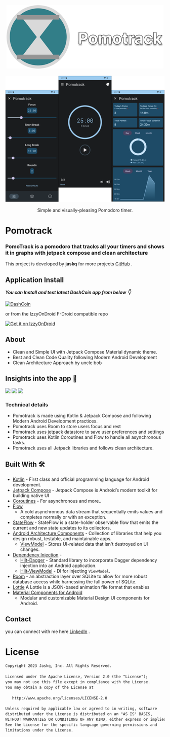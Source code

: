 <div align="center">
  <img alt="Pomotroid" src="art/title.png">
</div>

<div align="center" style="margin-top: 20px;">
  <img alt="Pomotroid in action" src="art/banner.png" width="800px">
</div>

<p align="center">Simple and visually-pleasing Pomodoro timer.</p>

# **Pomotrack**

### **PomoTrack** is a pomodoro that tracks all your timers and shows it in graphs with jetpack compose and clean architecture

This project is developed by **jaskq** for more projects [GitHub](https://github.com/jackq97/) .

## Application Install

***You can Install and test latest DashCoin app from below 👇***

[![DashCoin](https://img.shields.io/badge/DashCoin✅-APK-red.svg?style=for-the-badge&logo=android)](https://github.com/MathRoda/Dash-Coin-App/releases/download/v1.1.0/DashCoin.apk)

or from the IzzyOnDroid F-Droid compatible repo

[<img src="https://gitlab.com/IzzyOnDroid/repo/-/raw/master/assets/IzzyOnDroid.png"
alt="Get it on IzzyOnDroid"
height="80">](https://apt.izzysoft.de/fdroid/index/apk/com.mathroda.dashcoin)

## About

- Clean and Simple UI with Jetpack Compose Material dynamic theme.
- Best and Clean Code Quality following Modern Android Development
- Clean Architecture Approach by uncle bob

## Insights into the app 🔎

![](art/Dash-coin-1.jpg)
![](art/Dash-coin-2.jpg)
![](art/Dash-coin-3.jpg)

<!-- ## 📸 Screenshots

|   |   |   |
|---|---|---|
|![](art/Screenshot_splashscreen.png)| ![](art/Screenshot_signin.png) | ![](art/Screenshot_register.png)
|![](art/home.png)| ![](art/search.png) | ![](art/positive-chart.png)
|![](art/nigative-chart.png) | ![](art/watchlist.png) |![](art/news.png)
|![](art/Screenshot_profile.png) | ![](art/Screenshot_notification.png) | -->

### Technical details

- Pomotrack is made using Kotlin & Jetpack Compose and following Modern Android Development
  practices.
- Pomotrack uses Room to store users focus and rest 
- Pomotrack uses jetpack datastore to save user preferences and settings
- Pomotrack uses Kotlin Coroutines and Flow to handle all asynchronous tasks.
- Pomotrack uses all Jetpack libraries and follows clean architecture.

## Built With 🛠

- [Kotlin](https://kotlinlang.org/) - First class and official programming language for Android
  development.
- [Jetpack Compose](https://developer.android.com/jetpack/compose) - Jetpack Compose is Android’s
  modern toolkit for building native UI
- [Coroutines](https://kotlinlang.org/docs/reference/coroutines-overview.html) - For asynchronous
  and more..
- [Flow](https://kotlin.github.io/kotlinx.coroutines/kotlinx-coroutines-core/kotlinx.coroutines.flow/-flow/)
    - A cold asynchronous data stream that sequentially emits values and completes normally or with
      an exception.
- [StateFlow](https://developer.android.com/kotlin/flow/stateflow-and-sharedflow) - StateFlow is a
  state-holder observable flow that emits the current and new state updates to its collectors.
- [Android Architecture Components](https://developer.android.com/topic/libraries/architecture) -
  Collection of libraries that help you design robust, testable, and maintainable apps.
    - [ViewModel](https://developer.android.com/topic/libraries/architecture/viewmodel) - Stores
      UI-related data that isn't destroyed on UI changes.
- [Dependency Injection](https://developer.android.com/training/dependency-injection) -
    - [Hilt-Dagger](https://dagger.dev/hilt/) - Standard library to incorporate Dagger dependency
      injection into an Android application.
    - [Hilt-ViewModel](https://developer.android.com/training/dependency-injection/hilt-jetpack) -
      DI for injecting `ViewModel`.
- [Room](https://developer.android.com/jetpack/androidx/releases/room) - an abstraction layer over
  SQLite to allow for more robust database access while harnessing the full power of SQLite.
- [Lottie](https://lottiefiles.com) A Lottie is a JSON-based animation file format that enables
- [Material Components for Android](https://github.com/material-components/material-components-android)
    - Modular and customizable Material Design UI components for Android.

## Contact

you can connect with me here [LinkedIn](https://www.linkedin.com/in/mathroda/) .

# License

```xml
Copyright 2023 Jaskq, Inc. All Rights Reserved.

Licensed under the Apache License, Version 2.0 (the "License");
you may not use this file except in compliance with the License.
You may obtain a copy of the License at

   http://www.apache.org/licenses/LICENSE-2.0

Unless required by applicable law or agreed to in writing, software
distributed under the License is distributed on an "AS IS" BASIS,
WITHOUT WARRANTIES OR CONDITIONS OF ANY KIND, either express or implied.
See the License for the specific language governing permissions and
limitations under the License.
```
